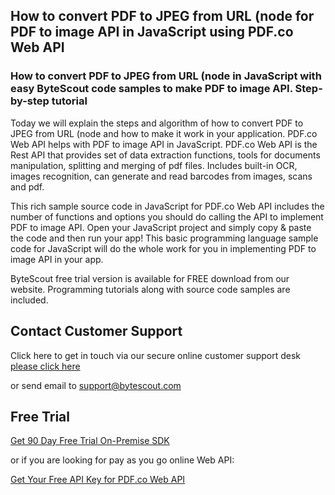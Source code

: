 ## How to convert PDF to JPEG from URL (node for PDF to image API in JavaScript using PDF.co Web API

### How to convert PDF to JPEG from URL (node in JavaScript with easy ByteScout code samples to make PDF to image API. Step-by-step tutorial

Today we will explain the steps and algorithm of how to convert PDF to JPEG from URL (node and how to make it work in your application. PDF.co Web API helps with PDF to image API in JavaScript. PDF.co Web API is the Rest API that provides set of data extraction functions, tools for documents manipulation, splitting and merging of pdf files. Includes built-in OCR, images recognition, can generate and read barcodes from images, scans and pdf.

This rich sample source code in JavaScript for PDF.co Web API includes the number of functions and options you should do calling the API to implement PDF to image API. Open your JavaScript project and simply copy & paste the code and then run your app! This basic programming language sample code for JavaScript will do the whole work for you in implementing PDF to image API in your app.

ByteScout free trial version is available for FREE download from our website. Programming tutorials along with source code samples are included.

## Contact Customer Support

Click here to get in touch via our secure online customer support desk [please click here](https://bytescout.zendesk.com/hc/en-us/requests/new?subject=PDF.co%20Web%20API%20Question)

or send email to [support@bytescout.com](mailto:support@bytescout.com?subject=PDF.co%20Web%20API%20Question) 

## Free Trial

[Get 90 Day Free Trial On-Premise SDK](https://bytescout.com/download/web-installer?utm_source=github-readme)

or if you are looking for pay as you go online Web API:

[Get Your Free API Key for PDF.co Web API](https://pdf.co/documentation/api?utm_source=github-readme)
